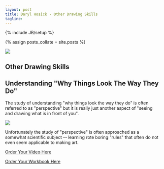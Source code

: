 ```yaml
---
layout: post
title: Daryl Hosick - Other Drawing Skills
tagline: 
---
```

{% include JB/setup %}

{% assign posts_collate = site.posts %}

<div class="featurette">
    <img class="featurette-image pull-right" src="../assets/img/otherskills01.png"></img>
  <h2 class="featurette-heading">Other Drawing Skills</h2>
  <h2 class="featurette-heading muted">Understanding "Why Things Look The Way They Do"</h2>
  <p class="lead">The study of understanding "why things look the way they do" is often referred to as "perspective" but it is really just another aspect of "seeing and drawing what is in front of you".</p>
</div>

<div class="featurette">
    <img class="featurette-image pull-left" src="../assets/img/otherskills02.png"></img>
  <p class="lead">	Unfortunately the study of "perspective" is often approached as a somewhat scientific subject -- learning rote boring "rules" that often do not even seem applicable to making art.</p>
</div>

<div class="signup-divider pagination-centered">
  <p><a class="btn btn-large btn-primary" target="_blank" href="https://www.createspace.com/362592">Order Your Video Here</a></p>
  <p><a class="btn btn-large btn-primary" target="_blank" href="https://www.createspace.com/4166234">Order Your Workbook Here</a></p>
</div>
